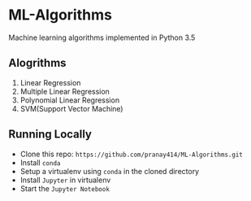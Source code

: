 # ML-Algorithms
Machine learning algorithms implemented in Python 3.5

## Alogrithms
1. Linear Regression
2. Multiple Linear Regression
3. Polynomial Linear Regression
4. SVM(Support Vector Machine)

## Running Locally
* Clone this repo: `https://github.com/pranay414/ML-Algorithms.git`
* Install `conda`
* Setup a virtualenv using `conda` in the cloned directory
* Install `Jupyter` in virtualenv
* Start the `Jupyter Notebook`
